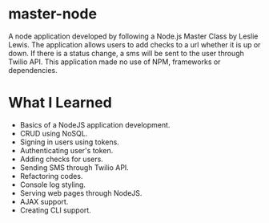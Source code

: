 # master-node
A node application developed by following a Node.js Master Class by Leslie Lewis. 
The application allows users to add checks to a url whether it is up or down. If there is a status change, a sms will be sent to the user through Twilio API.
This application made no use of NPM, frameworks or dependencies.

# What I Learned
* Basics of a NodeJS application development.
* CRUD using NoSQL.
* Signing in users using tokens.
* Authenticating user's token.
* Adding checks for users.
* Sending SMS through Twilio API.
* Refactoring codes.
* Console log styling.
* Serving web pages through NodeJS.
* AJAX support.
* Creating CLI support.
